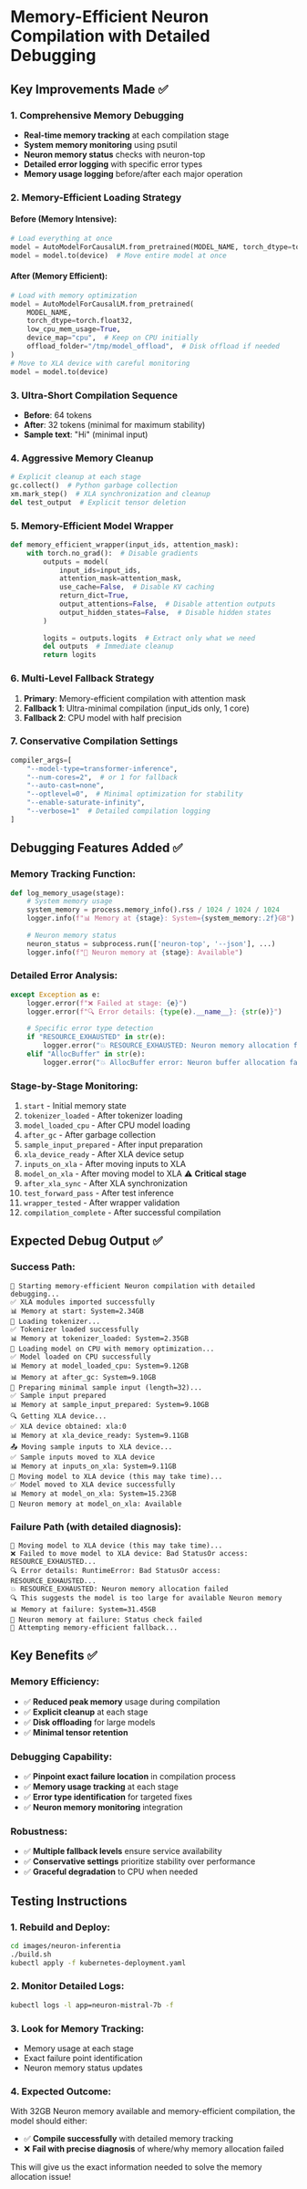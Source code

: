 # Memory-Efficient Neuron Compilation with Detailed Debugging

## Key Improvements Made ✅

### **1. Comprehensive Memory Debugging**
- **Real-time memory tracking** at each compilation stage
- **System memory monitoring** using psutil
- **Neuron memory status** checks with neuron-top
- **Detailed error logging** with specific error types
- **Memory usage logging** before/after each major operation

### **2. Memory-Efficient Loading Strategy**

#### **Before (Memory Intensive)**:
```python
# Load everything at once
model = AutoModelForCausalLM.from_pretrained(MODEL_NAME, torch_dtype=torch.float32)
model = model.to(device)  # Move entire model at once
```

#### **After (Memory Efficient)**:
```python
# Load with memory optimization
model = AutoModelForCausalLM.from_pretrained(
    MODEL_NAME,
    torch_dtype=torch.float32,
    low_cpu_mem_usage=True,
    device_map="cpu",  # Keep on CPU initially
    offload_folder="/tmp/model_offload",  # Disk offload if needed
)
# Move to XLA device with careful monitoring
model = model.to(device)
```

### **3. Ultra-Short Compilation Sequence**
- **Before**: 64 tokens
- **After**: 32 tokens (minimal for maximum stability)
- **Sample text**: "Hi" (minimal input)

### **4. Aggressive Memory Cleanup**
```python
# Explicit cleanup at each stage
gc.collect()  # Python garbage collection
xm.mark_step()  # XLA synchronization and cleanup
del test_output  # Explicit tensor deletion
```

### **5. Memory-Efficient Model Wrapper**
```python
def memory_efficient_wrapper(input_ids, attention_mask):
    with torch.no_grad():  # Disable gradients
        outputs = model(
            input_ids=input_ids,
            attention_mask=attention_mask,
            use_cache=False,  # Disable KV caching
            return_dict=True,
            output_attentions=False,  # Disable attention outputs
            output_hidden_states=False,  # Disable hidden states
        )
        
        logits = outputs.logits  # Extract only what we need
        del outputs  # Immediate cleanup
        return logits
```

### **6. Multi-Level Fallback Strategy**
1. **Primary**: Memory-efficient compilation with attention mask
2. **Fallback 1**: Ultra-minimal compilation (input_ids only, 1 core)
3. **Fallback 2**: CPU model with half precision

### **7. Conservative Compilation Settings**
```python
compiler_args=[
    "--model-type=transformer-inference",
    "--num-cores=2",  # or 1 for fallback
    "--auto-cast=none",
    "--optlevel=0",  # Minimal optimization for stability
    "--enable-saturate-infinity",
    "--verbose=1"  # Detailed compilation logging
]
```

## Debugging Features Added ✅

### **Memory Tracking Function**:
```python
def log_memory_usage(stage):
    # System memory usage
    system_memory = process.memory_info().rss / 1024 / 1024 / 1024
    logger.info(f"📊 Memory at {stage}: System={system_memory:.2f}GB")
    
    # Neuron memory status
    neuron_status = subprocess.run(['neuron-top', '--json'], ...)
    logger.info(f"🧠 Neuron memory at {stage}: Available")
```

### **Detailed Error Analysis**:
```python
except Exception as e:
    logger.error(f"❌ Failed at stage: {e}")
    logger.error(f"🔍 Error details: {type(e).__name__}: {str(e)}")
    
    # Specific error type detection
    if "RESOURCE_EXHAUSTED" in str(e):
        logger.error("💥 RESOURCE_EXHAUSTED: Neuron memory allocation failed")
    elif "AllocBuffer" in str(e):
        logger.error("💥 AllocBuffer error: Neuron buffer allocation failed")
```

### **Stage-by-Stage Monitoring**:
1. `start` - Initial memory state
2. `tokenizer_loaded` - After tokenizer loading
3. `model_loaded_cpu` - After CPU model loading
4. `after_gc` - After garbage collection
5. `sample_input_prepared` - After input preparation
6. `xla_device_ready` - After XLA device setup
7. `inputs_on_xla` - After moving inputs to XLA
8. `model_on_xla` - After moving model to XLA ⚠️ **Critical stage**
9. `after_xla_sync` - After XLA synchronization
10. `test_forward_pass` - After test inference
11. `wrapper_tested` - After wrapper validation
12. `compilation_complete` - After successful compilation

## Expected Debug Output ✅

### **Success Path**:
```
🚀 Starting memory-efficient Neuron compilation with detailed debugging...
✅ XLA modules imported successfully
📊 Memory at start: System=2.34GB
📝 Loading tokenizer...
✅ Tokenizer loaded successfully
📊 Memory at tokenizer_loaded: System=2.35GB
🔄 Loading model on CPU with memory optimization...
✅ Model loaded on CPU successfully
📊 Memory at model_loaded_cpu: System=9.12GB
📊 Memory at after_gc: System=9.10GB
📝 Preparing minimal sample input (length=32)...
✅ Sample input prepared
📊 Memory at sample_input_prepared: System=9.10GB
🔍 Getting XLA device...
✅ XLA device obtained: xla:0
📊 Memory at xla_device_ready: System=9.11GB
📤 Moving sample inputs to XLA device...
✅ Sample inputs moved to XLA device
📊 Memory at inputs_on_xla: System=9.11GB
🚀 Moving model to XLA device (this may take time)...
✅ Model moved to XLA device successfully
📊 Memory at model_on_xla: System=15.23GB
🧠 Neuron memory at model_on_xla: Available
```

### **Failure Path (with detailed diagnosis)**:
```
🚀 Moving model to XLA device (this may take time)...
❌ Failed to move model to XLA device: Bad StatusOr access: RESOURCE_EXHAUSTED...
🔍 Error details: RuntimeError: Bad StatusOr access: RESOURCE_EXHAUSTED...
💥 RESOURCE_EXHAUSTED: Neuron memory allocation failed
🔍 This suggests the model is too large for available Neuron memory
📊 Memory at failure: System=31.45GB
🧠 Neuron memory at failure: Status check failed
🔄 Attempting memory-efficient fallback...
```

## Key Benefits ✅

### **Memory Efficiency**:
- ✅ **Reduced peak memory** usage during compilation
- ✅ **Explicit cleanup** at each stage
- ✅ **Disk offloading** for large models
- ✅ **Minimal tensor retention**

### **Debugging Capability**:
- ✅ **Pinpoint exact failure location** in compilation process
- ✅ **Memory usage tracking** at each stage
- ✅ **Error type identification** for targeted fixes
- ✅ **Neuron memory monitoring** integration

### **Robustness**:
- ✅ **Multiple fallback levels** ensure service availability
- ✅ **Conservative settings** prioritize stability over performance
- ✅ **Graceful degradation** to CPU when needed

## Testing Instructions

### **1. Rebuild and Deploy**:
```bash
cd images/neuron-inferentia
./build.sh
kubectl apply -f kubernetes-deployment.yaml
```

### **2. Monitor Detailed Logs**:
```bash
kubectl logs -l app=neuron-mistral-7b -f
```

### **3. Look for Memory Tracking**:
- Memory usage at each stage
- Exact failure point identification
- Neuron memory status updates

### **4. Expected Outcome**:
With 32GB Neuron memory available and memory-efficient compilation, the model should either:
- ✅ **Compile successfully** with detailed memory tracking
- ❌ **Fail with precise diagnosis** of where/why memory allocation failed

This will give us the exact information needed to solve the memory allocation issue!
